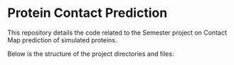 # Protein Contact Prediction
This repository details the code related to the Semester project on Contact Map prediction of simulated proteins.

Below is the structure of the project directories and files:

